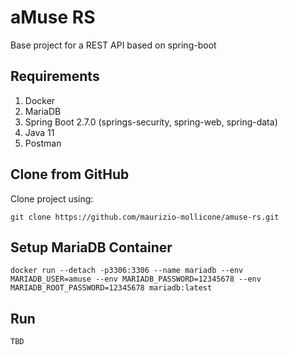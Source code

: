 # aMuse RS

Base project for a REST API based on spring-boot

## Requirements

1. Docker
2. MariaDB
3. Spring Boot 2.7.0 (springs-security, spring-web, spring-data)
4. Java 11
5. Postman

## Clone from GitHub

Clone project using:

```
git clone https://github.com/maurizio-mollicone/amuse-rs.git
```

## Setup MariaDB Container


```
docker run --detach -p3306:3306 --name mariadb --env MARIADB_USER=amuse --env MARIADB_PASSWORD=12345678 --env MARIADB_ROOT_PASSWORD=12345678 mariadb:latest
```
## Run

```
TBD
```